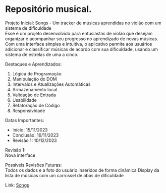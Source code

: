 <h1>Repositório musical.</h1>

Projeto Inicial: Songs - Um tracker de músicas aprendidas no violão com um sistema de dificuldade<br>
Esse é um projeto desenvolvido para entusiastas de violão que desejam organizar e acompanhar seu progresso no aprendizado de novas músicas. Com uma interface simples e intuitiva, o aplicativo permite aos usuários adicionar e classificar músicas de acordo com sua dificuldade, usando um sistema de estrelas de uma a cinco.

Destaques e Aprendizados: <br>
<ol>
  <li>Lógica de Programação</li>
  <li>Manipulação do DOM</li>
  <li>Intervalos e Atualizações Automáticas</li>
  <li>Armazenamento local</li>
  <li>Validação de Entrada</li>
  <li>Usabilidade</li>
  <li>Refatoração de Código</li>
  <li>Responsividade</li>
</ol>

Datas Importantes: 
<ul>
  <li>Início: 15/11/2023</li>
  <li>Conclusão: 16/11/2023</li>
  <li>Revisão 1: 10/12/2023</li>
</ul>

Revisão 1: <br>
Nova interface

Possíveis Revisões Futuras: <br>
Todos os dados e a foto do usuário inseridos de forma dinâmica
Display da lista de músicas com um carrossel de abas de dificuldade

Link: <a href="https://caiorossi00.github.io/Songs/">Songs</a>
